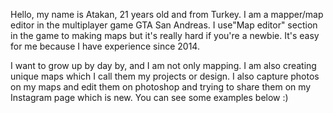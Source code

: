 Hello, my name is Atakan, 21 years old and from Turkey. I am a mapper/map editor in the multiplayer game GTA San Andreas. I use"Map editor" section in the game to making maps but it's really hard if you're a newbie. It's easy for me because I have experience since 2014. 

I want to grow up by day by, and I am not only mapping. I am also creating unique maps which I call them my projects or design. I also capture photos on my maps and edit them on photoshop and trying to share them on my Instagram page which is new. You can see some examples below :)
